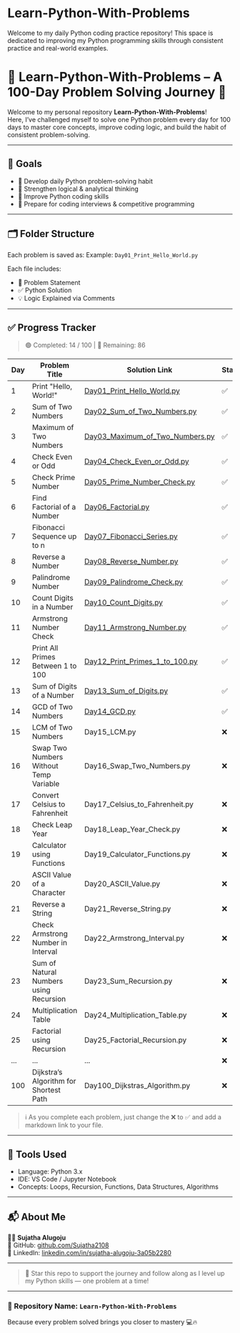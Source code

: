 # Learn-Python-With-Problems
Welcome to my daily Python coding practice repository! This space is dedicated to improving my Python programming skills through consistent practice and real-world examples.
# 🧠 Learn-Python-With-Problems – A 100-Day Problem Solving Journey 🚀

Welcome to my personal repository **Learn-Python-With-Problems**!  
Here, I’ve challenged myself to solve one Python problem every day for 100 days to master core concepts, improve coding logic, and build the habit of consistent problem-solving.

---

## 🎯 Goals

- 🔁 Develop daily Python problem-solving habit  
- 🧠 Strengthen logical & analytical thinking  
- 🧪 Improve Python coding skills  
- 💼 Prepare for coding interviews & competitive programming  

---

## 🗂️ Folder Structure

Each problem is saved as:
Example: `Day01_Print_Hello_World.py`

Each file includes:
- 🔹 Problem Statement  
- ✅ Python Solution  
- 💡 Logic Explained via Comments  

---

## ✅ Progress Tracker

> 🟢 Completed: 14 / 100 | 🔴 Remaining: 86

| Day | Problem Title                            | Solution Link                                               | Status   |
|-----|-------------------------------------------|--------------------------------------------------------------|----------|
| 1   | Print "Hello, World!"                     | [Day01_Print_Hello_World.py](Day01_Print_Hello_World.py)     | ✅       |
| 2   | Sum of Two Numbers                        | [Day02_Sum_of_Two_Numbers.py](Day02_Sum_of_Two_Numbers.py)   | ✅       |
| 3   | Maximum of Two Numbers                    | [Day03_Maximum_of_Two_Numbers.py](Day03_Maximum_of_Two_Numbers.py) | ✅   |
| 4   | Check Even or Odd                         | [Day04_Check_Even_or_Odd.py](Day04_Check_Even_or_Odd.py)     | ✅       |
| 5   | Check Prime Number                        | [Day05_Prime_Number_Check.py](Day05_Prime_Number_Check.py)   | ✅       |
| 6   | Find Factorial of a Number                | [Day06_Factorial.py](Day06_Factorial.py)                     | ✅       |
| 7   | Fibonacci Sequence up to n                | [Day07_Fibonacci_Series.py](Day07_Fibonacci_Series.py)       | ✅       |
| 8   | Reverse a Number                          | [Day08_Reverse_Number.py](Day08_Reverse_Number.py)           | ✅       |
| 9   | Palindrome Number                         | [Day09_Palindrome_Check.py](Day09_Palindrome_Check.py)       | ✅       |
| 10  | Count Digits in a Number                  | [Day10_Count_Digits.py](Day10_Count_Digits.py)               | ✅       |
| 11  | Armstrong Number Check                    | [Day11_Armstrong_Number.py](Day11_Armstrong_Number.py)       | ✅       |
| 12  | Print All Primes Between 1 to 100         | [Day12_Print_Primes_1_to_100.py](Day12_Print_Primes_1_to_100.py) | ✅   |
| 13  | Sum of Digits of a Number                 | [Day13_Sum_of_Digits.py](Day13_Sum_of_Digits.py)             | ✅       |
| 14  | GCD of Two Numbers                        | [Day14_GCD.py](Day14_GCD.py)                                 | ✅       |
| 15  | LCM of Two Numbers                        | Day15_LCM.py                                                 | ❌       |
| 16  | Swap Two Numbers Without Temp Variable    | Day16_Swap_Two_Numbers.py                                    | ❌       |
| 17  | Convert Celsius to Fahrenheit             | Day17_Celsius_to_Fahrenheit.py                               | ❌       |
| 18  | Check Leap Year                           | Day18_Leap_Year_Check.py                                     | ❌       |
| 19  | Calculator using Functions                | Day19_Calculator_Functions.py                                | ❌       |
| 20  | ASCII Value of a Character                | Day20_ASCII_Value.py                                         | ❌       |
| 21  | Reverse a String                          | Day21_Reverse_String.py                                      | ❌       |
| 22  | Check Armstrong Number in Interval        | Day22_Armstrong_Interval.py                                  | ❌       |
| 23  | Sum of Natural Numbers using Recursion    | Day23_Sum_Recursion.py                                       | ❌       |
| 24  | Multiplication Table                      | Day24_Multiplication_Table.py                                | ❌       |
| 25  | Factorial using Recursion                 | Day25_Factorial_Recursion.py                                 | ❌       |
| ... | ...                                       | ...                                                          | ❌       |
| 100 | Dijkstra’s Algorithm for Shortest Path    | Day100_Dijkstras_Algorithm.py                                | ❌       |

> ℹ️ As you complete each problem, just change the ❌ to ✅ and add a markdown link to your file.

---

## 🧰 Tools Used

- Language: Python 3.x  
- IDE: VS Code / Jupyter Notebook  
- Concepts: Loops, Recursion, Functions, Data Structures, Algorithms  

---

## 📬 About Me

👩‍💻 **Sujatha Alugoju**  
🔗 GitHub: [github.com/Sujatha2108](https://github.com/Sujatha2108)  
💼 LinkedIn: [linkedin.com/in/sujatha-alugoju-3a05b2280](https://www.linkedin.com/in/sujatha-alugoju-3a05b2280)

---

> 🌟 Star this repo to support the journey and follow along as I level up my Python skills — one problem at a time!

---

### 📝 Repository Name: `Learn-Python-With-Problems`  
Because every problem solved brings you closer to mastery 💻🔥

